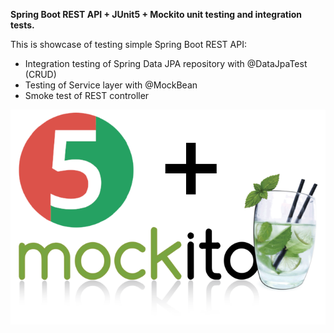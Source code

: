 **Spring Boot REST API + JUnit5 + Mockito unit testing and integration tests.**

This is showcase of testing simple Spring Boot REST API:

* Integration testing of Spring Data JPA repository with @DataJpaTest (CRUD)
* Testing of Service layer with @MockBean
* Smoke test of REST controller

![Alt text](src/main/resources/static/mockito-junit5-logo3-horiz.png?raw=true "Optional Title")